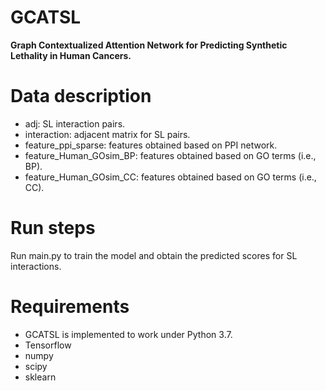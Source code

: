# GCATSL
**Graph Contextualized Attention Network for Predicting Synthetic Lethality in Human Cancers.** 

# Data description
* adj: SL interaction pairs.
* interaction: adjacent matrix for SL pairs.
* feature_ppi_sparse: features obtained based on PPI network.
* feature_Human_GOsim_BP: features obtained based on GO terms (i.e., BP).
* feature_Human_GOsim_CC: features obtained based on GO terms (i.e., CC).

# Run steps
Run main.py to train the model and obtain the predicted scores for SL interactions.

# Requirements
* GCATSL is implemented to work under Python 3.7.
* Tensorflow
* numpy
* scipy
* sklearn

